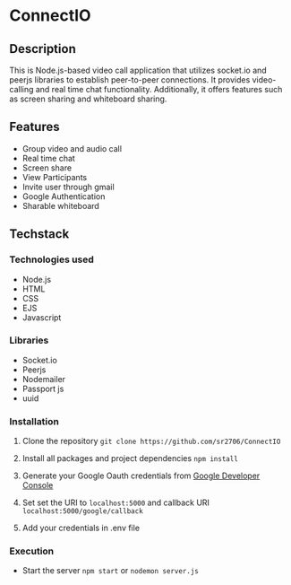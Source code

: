 # ConnectIO




## Description


This is Node.js-based video call application that utilizes socket.io and peerjs libraries to establish peer-to-peer connections. It provides video-calling and real time chat functionality. Additionally, it offers features such as screen sharing and whiteboard sharing.



## Features

* Group video and audio call
* Real time chat
* Screen share
* View Participants
* Invite user through gmail
* Google Authentication
* Sharable whiteboard


## Techstack


### Technologies used
* Node.js
* HTML
* CSS
* EJS
* Javascript

### Libraries

* Socket.io
* Peerjs
* Nodemailer
* Passport js
* uuid

### Installation

1. Clone the repository `git clone https://github.com/sr2706/ConnectIO`

2. Install all packages and project dependencies `npm install`

3. Generate your Google Oauth credentials from [Google Developer Console](https://console.cloud.google.com/ "google developer console")

4. Set set the URI to `localhost:5000` and callback URI `localhost:5000/google/callback`

5. Add your credentials in .env file

### Execution

* Start the server `npm start` or `nodemon server.js`<br>

